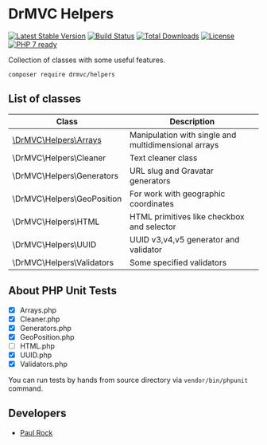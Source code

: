 # DrMVC Helpers

[![Latest Stable Version](https://poser.pugx.org/drmvc/helpers/v/stable)](https://packagist.org/packages/drmvc/helpers)
[![Build Status](https://travis-ci.org/drmvc/helpers.svg?branch=master)](https://travis-ci.org/drmvc/helpers)
[![Total Downloads](https://poser.pugx.org/drmvc/helpers/downloads)](https://packagist.org/packages/drmvc/helpers)
[![License](https://poser.pugx.org/drmvc/helpers/license)](https://packagist.org/packages/drmvc/helpers)
[![PHP 7 ready](https://php7ready.timesplinter.ch/drmvc/helpers/master/badge.svg)](https://travis-ci.org/drmvc/helpers)

Collection of classes with some useful features.

    composer require drmvc/helpers

## List of classes

| Class                      | Description |
|----------------------------|-------------|
| [\DrMVC\Helpers\Arrays](docs/README.Arrays.md) | Manipulation with single and multidimensional arrays |
| \DrMVC\Helpers\Cleaner     | Text cleaner class |
| \DrMVC\Helpers\Generators  | URL slug and Gravatar generators |
| \DrMVC\Helpers\GeoPosition | For work with geographic coordinates |
| \DrMVC\Helpers\HTML        | HTML primitives like checkbox and selector |
| \DrMVC\Helpers\UUID        | UUID v3,v4,v5 generator and validator |
| \DrMVC\Helpers\Validators  | Some specified validators |

## About PHP Unit Tests

* [x] Arrays.php
* [x] Cleaner.php
* [x] Generators.php
* [x] GeoPosition.php
* [ ] HTML.php
* [x] UUID.php
* [x] Validators.php

You can run tests by hands from source directory via `vendor/bin/phpunit` command. 

## Developers

* [Paul Rock](https://github.com/EvilFreelancer)
